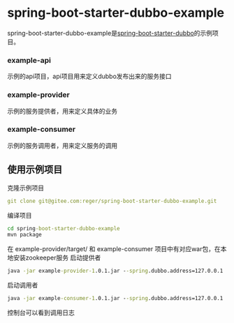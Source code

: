 # spring-boot-starter-dubbo-example
spring-boot-starter-dubbo-example是[spring-boot-starter-dubbo](https://gitee.com/reger/spring-boot-starter-dubbo)的示例项目。

### example-api
示例的api项目，api项目用来定义dubbo发布出来的服务接口

### example-provider 
示例的服务提供者，用来定义具体的业务

### example-consumer
示例的服务调用者，用来定义服务的调用

## 使用示例项目
克隆示例项目
```yml
git clone git@gitee.com:reger/spring-boot-starter-dubbo-example.git
```
编译项目
```cmd
cd spring-boot-starter-dubbo-example
mvn package
```
在 example-provider/target/ 和  example-consumer 项目中有对应war包，在本地安装zookeeper服务
启动提供者
```cmd
java -jar example-provider-1.0.1.jar --spring.dubbo.address=127.0.0.1  --spring.dubbo.port=2181 
```
启动调用者
```cmd
java -jar example-consumer-1.0.1.jar --spring.dubbo.address=127.0.0.1  --spring.dubbo.port=2181 
```
控制台可以看到调用日志